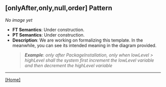 ## [onlyAfter,only,null,order] Pattern
_No image yet_
 * **FT Semantics**: Under construction.
 * **PT Semantics**: Under construction.
 * **Description**: We are working on formalizing this template. In the meanwhile, you can see its intended meaning in the diagram provided.
   > **_Example_**: _only after PackageInstallation, only when lowLevel > highLevel shall the system    first  increment the lowLevel variable and then  decrement the highLevel variable_   
***
[[Home]](../semantics.md)